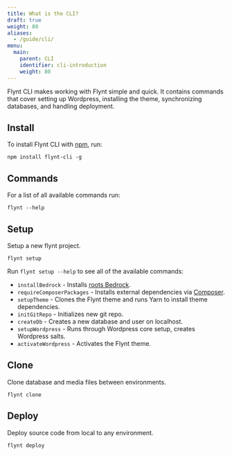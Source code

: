```yaml
---
title: What is the CLI?
draft: true
weight: 80
aliases:
  - /guide/cli/
menu:
  main:
    parent: CLI
    identifier: cli-introduction
    weight: 80
---
```


Flynt CLI makes working with Flynt simple and quick. It contains commands that cover setting up Wordpress, installing the theme, synchronizing databases, and handling deployment.

## Install

To install Flynt CLI with [npm](https://npmjs.org), run:

```
npm install flynt-cli -g
```

## Commands

For a list of all available commands run:
```
flynt --help
```

## Setup
Setup a new flynt project.

```
flynt setup
```

Run `flynt setup --help` to see all of the available commands:

- `installBedrock` - Installs [roots Bedrock](https://roots.io/bedrock/).
- `requireComposerPackages` - Installs external dependencies via [Composer](https://getcomposer.org/).
- `setupTheme` -  Clones the Flynt theme and runs Yarn to install theme dependencies.
- `initGitRepo` - Initializes new git repo.
- `createDb` - Creates a new database and user on localhost.
- `setupWordpress` - Runs through Wordpress core setup, creates Wordpress salts.
- `activateWordpress` - Activates the Flynt theme.

## Clone
Clone database and media files between environments.

```
flynt clone
```

## Deploy
Deploy source code from local to any environment.

```
flynt deploy
```
